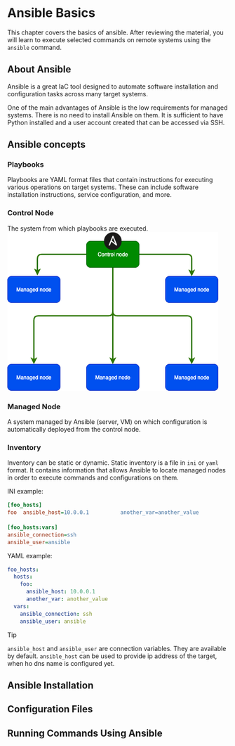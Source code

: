# Ansible Basics

This chapter covers the basics of ansible. After reviewing the material, you will learn to execute selected commands on remote systems using the `ansible` command.

## About Ansible

Ansible is a great IaC tool designed to automate software installation and configuration tasks across many target systems.

One of the main advantages of Ansible is the low requirements for managed systems. There is no need to install Ansible on them. It is sufficient to have Python installed and a user account created that can be accessed via SSH.

## Ansible concepts

### Playbooks

Playbooks are YAML format files that contain instructions for executing various operations on target systems. These can include software installation instructions, service configuration, and more.

### Control Node

The system from which playbooks are executed.
<picture>
  <source srcset="/assets/img/ansible-diagram.png" />
  <img src="/assets/img/ansible-diagram.png" />
</picture>

### Managed Node

A system managed by Ansible (server, VM) on which configuration is automatically deployed from the control node.

### Inventory
Inventory can be static or dynamic. Static inventory is a file in `ini` or `yaml` format. It contains information that allows Ansible to locate managed nodes in order to execute commands and configurations on them.

INI example:
```ini
[foo_hosts]
foo  ansible_host=10.0.0.1          another_var=another_value

[foo_hosts:vars]
ansible_connection=ssh
ansible_user=ansible
```

YAML example:
```yaml
foo_hosts:
  hosts:
    foo:
      ansible_host: 10.0.0.1
      another_var: another_value
  vars:
    ansible_connection: ssh
    ansible_user: ansible
```

> [!TIP]
> `ansible_host` and `ansible_user` are connection variables. They are available by default. `ansible_host` can be used to provide ip address of the target, when ho dns name is configured yet.

## Ansible Installation

<!--
* Wymagania control node
* Wymagania managed node
-->

## Configuration Files

## Running Commands Using Ansible

<!-- Ad-hoc tasks.
Use cases -->

<!-- https://docs.ansible.com/ansible/latest/command_guide/intro_adhoc.html#why-use-ad-hoc-commands -->

<!--
NOTATKI:

W 02-ansible playbook
* Ćwiczenia z yaml
*
-->
